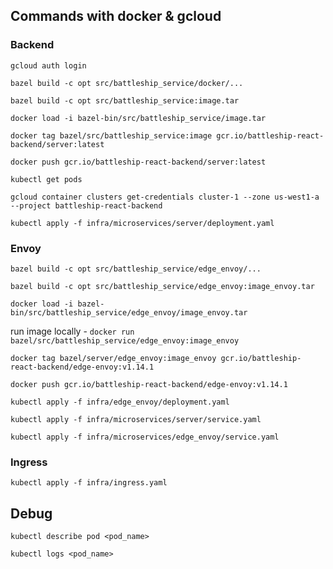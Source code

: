 ## Commands with docker & gcloud
### Backend
`gcloud auth login`

`bazel build -c opt src/battleship_service/docker/...`

`bazel build -c opt src/battleship_service:image.tar`

`docker load -i bazel-bin/src/battleship_service/image.tar`

`docker tag bazel/src/battleship_service:image gcr.io/battleship-react-backend/server:latest`

`docker push gcr.io/battleship-react-backend/server:latest`

`kubectl get pods`

`gcloud container clusters get-credentials cluster-1 --zone us-west1-a --project battleship-react-backend`

`kubectl apply -f infra/microservices/server/deployment.yaml`

### Envoy
`bazel build -c opt src/battleship_service/edge_envoy/...`

`bazel build -c opt src/battleship_service/edge_envoy:image_envoy.tar`

`docker load -i bazel-bin/src/battleship_service/edge_envoy/image_envoy.tar`

run image locally - `docker run bazel/src/battleship_service/edge_envoy:image_envoy`

`docker tag bazel/server/edge_envoy:image_envoy gcr.io/battleship-react-backend/edge-envoy:v1.14.1`

`docker push gcr.io/battleship-react-backend/edge-envoy:v1.14.1`

`kubectl apply -f infra/edge_envoy/deployment.yaml`

`kubectl apply -f infra/microservices/server/service.yaml`

`kubectl apply -f infra/microservices/edge_envoy/service.yaml`

### Ingress

`kubectl apply -f infra/ingress.yaml`

## Debug

`kubectl describe pod <pod_name>`

`kubectl logs <pod_name>`
